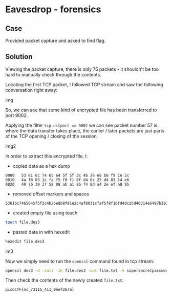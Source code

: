 # Eavesdrop - forensics

## Case

Provided packet capture and asked to find flag.

## Solution

Viewing the packet capture, there is only 75 packets - it shouldn't be too hard to manually check through the contents.

Locating the first TCP packet, I followed TCP stream and saw the following conversation right away:

img

So, we can see that some kind of encrypted file has been transferred to port 9002.

Applying the filter `tcp.dstport == 9002` we can see packet number 57 is where the data transfer takes place, the earlier / later packets are just parts of the TCP opening / closing of the session.

img2

In order to extract this encrypted file, I:

 - copied data as a hex dump

```
0000   53 61 6c 74 65 64 5f 5f 3c 4b 26 e8 b8 f9 1e 2c
0010   4a f8 03 1c fa f5 f8 f1 6f d4 0c 25 d4 03 14 e6
0020   49 7b 39 37 58 08 ab a1 86 f4 8d a4 2e ef a8 95
```

 - removed offset markers and spaces

```
53616c7465645f5f3c4b26e8b8f91e2c4af8031cfaf5f8f16fd40c25d40314e6497b39375808aba186f48da42eefa895
```

 - created empty file using touch 

 ```bash
 touch file.des3
 ```
 - pasted data in with hexedit

```bash
hexedit file.des3
```
im3

Now we simply need to run the `openssl` command found in tcp stream:

```bash
openssl des3 -d -salt -in file.des3 -out file.txt -k supersecretpassword123
```

Then check the contents of the newly created `file.txt`:

`picoCTF{nc_73115_411_0ee7267a}`